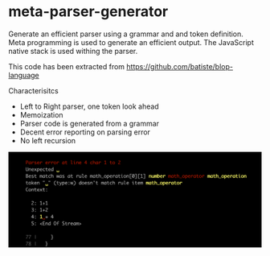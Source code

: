 # meta-parser-generator

Generate an efficient parser using a grammar and and token definition.
Meta programming is used to generate an efficient output.
The JavaScript native stack is used withing the parser.

This code has been extracted from https://github.com/batiste/blop-language

Characterisitcs

  * Left to Right parser, one token look ahead
  * Memoization
  * Parser code is generated from a grammar
  * Decent error reporting on parsing error
  * No left recursion

<img src="/error.png" width="800">
